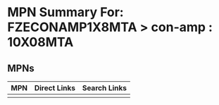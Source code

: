 



# MPN Summary For: FZECONAMP1X8MTA > con-amp : 10X08MTA

## MPNs
  

|MPN|Direct Links|Search Links|
| :--- | :--- | :--- |
||||
